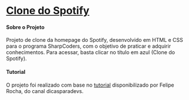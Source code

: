 # [Clone do Spotify](https://isadeop.github.io/Clone-Spotify/)

#### Sobre o Projeto

Projeto de clone da homepage do Spotify, desenvolvido em HTML e CSS para o programa SharpCoders, com o objetivo de praticar e adquirir conhecimentos.
Para acessar, basta clicar no título em azul (Clone do Spotify).

#### Tutorial

O projeto foi realizado com base no [tutorial](https://www.youtube.com/watch?v=qjsRinLKiLc&ab_channel=FelipeRocha%E2%80%A2dicasparadevs) disponibilizado por Felipe Rocha, do canal dicasparadevs.
